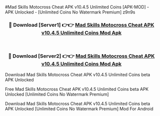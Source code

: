 #Mad Skills Motocross Cheat APK v10.4.5 Unlimited Coins [APK-MOD] - APK Unlocked - [Unlimited Coins No Watermark Premium] z9n9s



<div align="center">

<h3>🔴 Download [Server1] 👉👉 <a href="https://momento.my/?title=Mad_Skills_Motocross_Cheat_APK_v10.4.5_Unlimited_Coins">Mad Skills Motocross Cheat APK v10.4.5 Unlimited Coins Mod Apk</a></h3><br>

<h3>🔴 Download [Server2] 👉👉 <a href="https://momento.my/?title=Mad_Skills_Motocross_Cheat_APK_v10.4.5_Unlimited_Coins">Mad Skills Motocross Cheat APK v10.4.5 Unlimited Coins Mod Apk</a></h3>
</div>



Download Mad Skills Motocross Cheat APK v10.4.5 Unlimited Coins beta APK Unlocked

Free Mad Skills Motocross Cheat APK v10.4.5 Unlimited Coins beta APK Unlocked [Unlimited Coins No Watermark Premium]

Download Mad Skills Motocross Cheat APK v10.4.5 Unlimited Coins beta APK Unlocked [Unlimited Coins No Watermark Premium] Mod For Android

